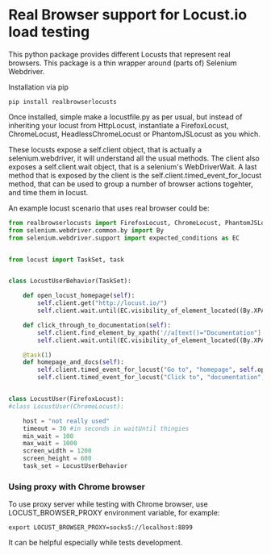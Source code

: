 # Real Browser support for Locust.io load testing

This python package provides different Locusts that represent real browsers. This package is a thin wrapper around (parts of) Selenium Webdriver.


Installation via pip

    pip install realbrowserlocusts

Once installed, simple make a locustfile.py as per usual, but instead of inheriting your locust from HttpLocust, instantiate a FirefoxLocust, ChromeLocust, HeadlessChromeLocust or PhantomJSLocust as you which.

These locusts expose a self.client object, that is actually a selenium.webdriver, it will understand all the usual methods. The client also exposes a self.client.wait object, that is a selenium's WebDriverWait. A last method that is exposed by the client is the self.client.timed_event_for_locust method, that can be used to group a number of browser actions togehter, and time them in locust.

An example locust scenario that uses real browser could be:

```python
from realbrowserlocusts import FirefoxLocust, ChromeLocust, PhantomJSLocust
from selenium.webdriver.common.by import By
from selenium.webdriver.support import expected_conditions as EC


from locust import TaskSet, task


class LocustUserBehavior(TaskSet):

    def open_locust_homepage(self):
        self.client.get("http://locust.io/")
        self.client.wait.until(EC.visibility_of_element_located((By.XPATH, '//a[text()="Documentation"]')), "documentation link is visible")

    def click_through_to_documentation(self):
        self.client.find_element_by_xpath('//a[text()="Documentation"]').click()
        self.client.wait.until(EC.visibility_of_element_located((By.XPATH, '//h1[text()="Locust Documentation"]')), "documentation is visible")

    @task(1)
    def homepage_and_docs(self):
        self.client.timed_event_for_locust("Go to", "homepage", self.open_locust_homepage)
        self.client.timed_event_for_locust("Click to", "documentation", self.click_through_to_documentation)


class LocustUser(FirefoxLocust):
#class LocustUser(ChromeLocust):

    host = "not really used"
    timeout = 30 #in seconds in waitUntil thingies
    min_wait = 100
    max_wait = 1000
    screen_width = 1200
    screen_height = 600
    task_set = LocustUserBehavior
```

### Using proxy with Chrome browser

To use proxy server while testing with Chrome browser, use LOCUST_BROWSER_PROXY environment variable, for example:

```
export LOCUST_BROWSER_PROXY=socks5://localhost:8899
```

It can be helpful especially while tests development.
